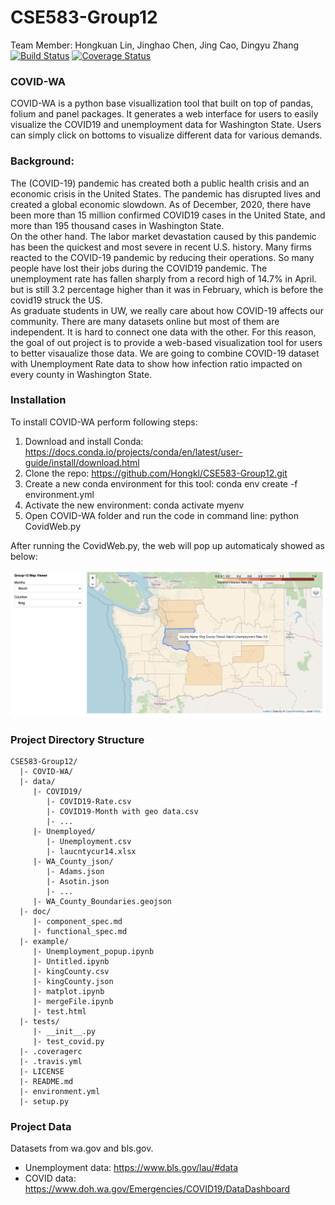 # CSE583-Group12
Team Member: Hongkuan Lin, Jinghao Chen, Jing Cao, Dingyu Zhang
[![Build Status](https://travis-ci.org/Hongkl/CSE583-Group12.svg?branch=main)](https://travis-ci.org/Hongkl/CSE583-Group12)
[![Coverage Status](https://coveralls.io/repos/github/Hongkl/CSE583-Group12/badge.svg)](https://coveralls.io/github/Hongkl/CSE583-Group12)

### COVID-WA
COVID-WA is a python base visuallization tool that built on top of pandas, folium and panel packages. It generates a web interface for users to easily visualize the COVID19 and unemployment data for Washington State. Users can simply click on bottoms to visualize different data for various demands.


### Background:
The (COVID-19) pandemic has created both a public health crisis and an economic crisis in the United States. The pandemic has disrupted lives and created a global economic slowdown. As of December, 2020, there have been more than 15 million confirmed COVID19 cases in the United State, and more than 195 thousand cases in Washington State.  
On the other hand. The labor market devastation caused by this pandemic has been the quickest and most severe in recent U.S. history. Many firms reacted to the COVID-19 pandemic by reducing their operations. So many people have lost their jobs during the COVID19 pandemic. The unemployment rate has fallen sharply from a record high of 14.7% in April. but is still 3.2 percentage higher than it was in February, which is before the covid19 struck the US.  
As graduate students in UW, we really care about how COVID-19 affects our community. There are many datasets online but most of them are independent. It is hard to connect one data with the other. For this reason, the goal of out project is to provide a web-based visualization tool for users to better visaualize those data. We are going to combine COVID-19 dataset with Unemployment Rate data to show how infection ratio impacted on every county in Washington State.
 


### Installation
To install COVID-WA perform following steps:

1. Download and install Conda: https://docs.conda.io/projects/conda/en/latest/user-guide/install/download.html
2. Clone the repo: https://github.com/Hongkl/CSE583-Group12.git
3. Create a new conda environment for this tool: conda env create -f environment.yml
4. Activate the new environment: conda activate myenv
5. Open COVID-WA folder and run the code in command line: python CovidWeb.py  

After running the CovidWeb.py, the web will pop up automaticaly showed as below:


![](demo/dashboard.png?raw=true)

### Project Directory Structure
```
CSE583-Group12/
  |- COVID-WA/
  |- data/
     |- COVID19/
        |- COVID19-Rate.csv
        |- COVID19-Month with geo data.csv
        |- ...
     |- Unemployed/
        |- Unemployment.csv
        |- laucntycur14.xlsx
     |- WA_County_json/
        |- Adams.json
        |- Asotin.json
        |- ...
     |- WA_County_Boundaries.geojson
  |- doc/
     |- component_spec.md
     |- functional_spec.md
  |- example/
     |- Unemployment_popup.ipynb
     |- Untitled.ipynb
     |- kingCounty.csv
     |- kingCounty.json
     |- matplot.ipynb
     |- mergeFile.ipynb
     |- test.html
  |- tests/
     |- __init__.py
     |- test_covid.py
  |- .coveragerc
  |- .travis.yml
  |- LICENSE
  |- README.md
  |- environment.yml
  |- setup.py
```
### Project Data
Datasets from wa.gov and bls.gov.  
* Unemployment data: https://www.bls.gov/lau/#data
* COVID data: https://www.doh.wa.gov/Emergencies/COVID19/DataDashboard

